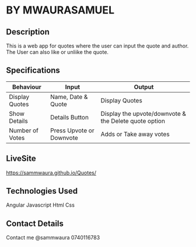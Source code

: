 # BY MWAURASAMUEL


## Description

This is a web app for quotes where the user can input the quote and author.
The User can also like or unliike the quote.

## Specifications
| Behaviour      | Input           | Output  |
| ------------- |-------------| -----|
|  Display Quotes   | Name, Date & Quote |Display Quotes  |
|    Show Details   | Details Button      |  Display the upvote/downvote & the Delete quote option |
|Number of Votes |     Press Upvote or Downvote  | Adds or Take away votes   |



## LiveSite

https://sammwaura.github.io/Quotes/

## Technologies Used

Angular Javascript
Html
Css

## Contact Details

Contact me @sammwaura 0740116783